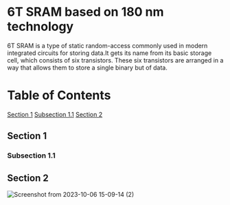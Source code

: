 # 6T SRAM based on 180 nm technology
6T SRAM is a type of static random-access commonly used in modern integrated circuits for storing data.It gets its name from its basic storage cell, which consists of six transistors. These six transistors are arranged in a way that allows them to store a single binary but of data.

# Table of Contents
[Section 1](#section-1)
[Subsection 1.1](#subsection-1-1)
[Section 2](#section-2)

## Section 1
### Subsection 1.1
## Section 2



![Screenshot from 2023-10-06 15-09-14 (2)](https://github.com/Subha175/SRAM/assets/123578848/b6b991b8-07eb-4c6e-b3ef-06f04df5b324)


